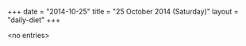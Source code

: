 +++
date = "2014-10-25"
title = "25 October 2014 (Saturday)"
layout = "daily-diet"
+++

<p>&lt;no entries&gt;</p>